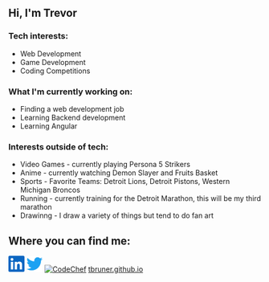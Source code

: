 ## Hi, I'm Trevor

### Tech interests:
- Web Development
- Game Development
- Coding Competitions

### What I'm currently working on:
- Finding a web development job
- Learning Backend development
- Learning Angular

### Interests outside of tech:
- Video Games - currently playing Persona 5 Strikers
- Anime - currently watching Demon Slayer and Fruits Basket
- Sports - Favorite Teams: Detroit Lions, Detroit Pistons, Western Michigan Broncos
- Running - currently training for the Detroit Marathon, this will be my third marathon
- Drawinng - I draw a variety of things but tend to do fan art

## Where you can find me:
<a href="https://www.linkedin.com/in/trevor-bruner-6679a072/"><img alt="LinkedIn" height="32" width="32" src="images/linkedin.svg"></a>
<a href="https://twitter.com/TrevorABruner"><img alt="Twitter" height="32" width="32" src="images/twitter.svg"></a>
<a href="https://www.codechef.com/users/brunertre"><img alt="CodeChef" height="32" width="32" src="images/codechef.jpfg"></a>
[tbruner.github.io](http://tbruner.github.io)
